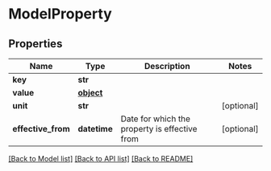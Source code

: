 # ModelProperty

## Properties
Name | Type | Description | Notes
------------ | ------------- | ------------- | -------------
**key** | **str** |  | 
**value** | [**object**](.md) |  | 
**unit** | **str** |  | [optional] 
**effective_from** | **datetime** | Date for which the property is effective from | [optional] 

[[Back to Model list]](../README.md#documentation-for-models) [[Back to API list]](../README.md#documentation-for-api-endpoints) [[Back to README]](../README.md)


